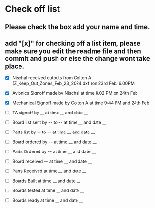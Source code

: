 # Check off list
## Please check the box add your name and time.
## add "[x]" for checking off a list item, please make sure you edit the readme file and then commit and push or else the change wont take place.
- [x] Nischal received cutouts from Colton A (Z_Keep_Out_Zones_Feb_23_2024.dxf )on 23rd Feb. 6.00PM
- [x] Avionics Signoff made by Nischal at time 8.02 PM on 24th Feb 
- [x] Mechanical Signoff made by Colton A at time 9:44 PM and 24th Feb
- [ ] TA signoff by __ at time __ and date __
- [ ] Board list sent by -- to -- at time __ and date __
- [ ] Parts list by -- to -- at time __ and date __
- [ ] Board ordered by -- at time __ and date __
- [ ] Parts Ordered by -- at time __ and date __
- [ ] Board received -- at time __ and date __
- [ ] Parts Received  at time __ and date __
- [ ] Boards Built at time __ and date __
- [ ] Boards tested at time __ and date __
- [ ] Boards ready at time __ and date __


